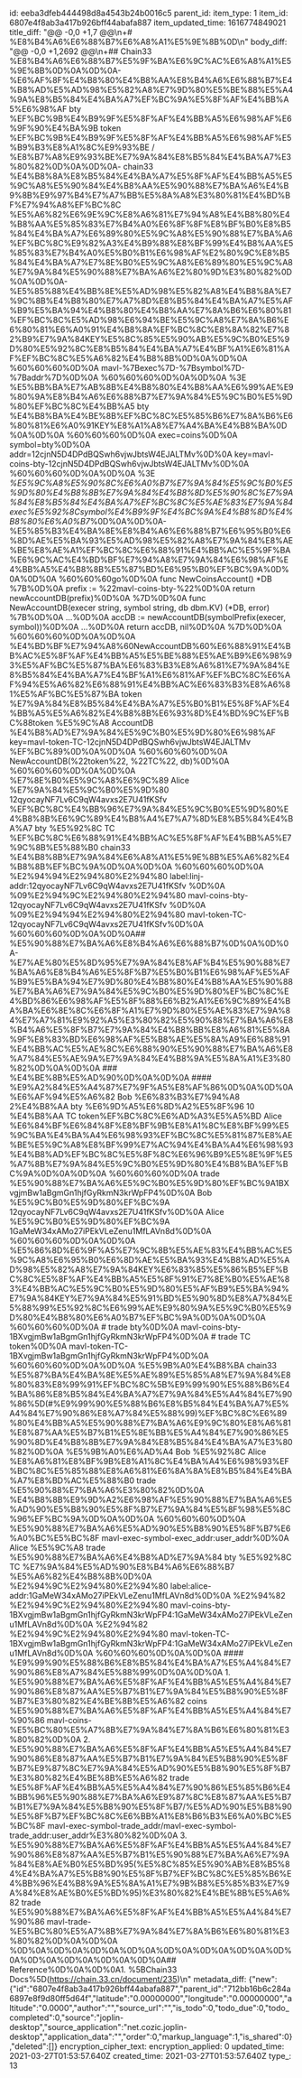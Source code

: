 id: eeba3dfeb444498d8a4543b24b0016c5
parent_id: 
item_type: 1
item_id: 6807e4f8ab3a417b926bff44abafa887
item_updated_time: 1616774849021
title_diff: "@@ -0,0 +1,7 @@\\n+# %E8%B4%A6%E6%88%B7%E6%A8%A1%E5%9E%8B%0D\\n"
body_diff: "@@ -0,0 +1,2692 @@\\n+## Chain33 %E8%B4%A6%E6%88%B7%E5%9F%BA%E6%9C%AC%E6%A8%A1%E5%9E%8B%0D%0A%0D%0A- %E6%AF%8F%E4%B8%80%E4%B8%AA%E8%B4%A6%E6%88%B7%E4%B8%AD%E5%AD%98%E5%82%A8%E7%9D%80%E5%BE%88%E5%A4%9A%E8%B5%84%E4%BA%A7%EF%BC%9A%E5%8F%AF%E4%BB%A5%E6%98%AF bty %EF%BC%9B%E4%B9%9F%E5%8F%AF%E4%BB%A5%E6%98%AF%E6%9F%90%E4%BA%9B token %EF%BC%9B%E4%B9%9F%E5%8F%AF%E4%BB%A5%E6%98%AF%E5%B9%B3%E8%A1%8C%E9%93%BE / %E8%B7%A8%E9%93%BE%E7%9A%84%E8%B5%84%E4%BA%A7%E3%80%82%0D%0A%0D%0A- chain33 %E4%B8%8A%E8%B5%84%E4%BA%A7%E5%8F%AF%E4%BB%A5%E5%9C%A8%E5%90%84%E4%B8%AA%E5%90%88%E7%BA%A6%E4%B9%8B%E9%97%B4%E7%A7%BB%E5%8A%A8%E3%80%81%E4%BD%BF%E7%94%A8%EF%BC%8C %E5%A6%82%E6%9E%9C%E8%A6%81%E7%94%A8%E4%B8%80%E4%B8%AA%E5%85%83%E7%B4%A0%E6%8F%8F%E8%BF%B0%E8%B5%84%E4%BA%A7%E6%89%80%E5%9C%A8%E5%90%88%E7%BA%A6%EF%BC%8C%E9%82%A3%E4%B9%88%E8%BF%99%E4%B8%AA%E5%85%83%E7%B4%A0%E5%B0%B1%E6%98%AF%E2%80%9C%E8%B5%84%E4%BA%A7%E7%8E%B0%E5%9C%A8%E6%89%80%E5%9C%A8%E7%9A%84%E5%90%88%E7%BA%A6%E2%80%9D%E3%80%82%0D%0A%0D%0A- %E5%85%88%E4%BB%8E%E5%AD%98%E5%82%A8%E4%B8%8A%E7%9C%8B%E4%B8%80%E7%A7%8D%E8%B5%84%E4%BA%A7%E5%AF%B9%E5%BA%94%E4%B8%80%E4%B8%AA%E7%8A%B6%E6%80%81%EF%BC%8C%E5%AD%98%E6%94%BE%E5%9C%A8%E7%8A%B6%E6%80%81%E6%A0%91%E4%B8%8A%EF%BC%8C%E8%8A%82%E7%82%B9%E7%9A%84KEY%E5%8C%85%E5%90%AB%E5%9C%B0%E5%9D%80%E5%92%8C%E8%B5%84%E4%BA%A7%E4%BF%A1%E6%81%AF%EF%BC%8C%E5%A6%82%E4%B8%8B%0D%0A%0D%0A  %60%60%60%0D%0A  mavl-%7Bexec%7D-%7Bsymbol%7D-%7Baddr%7D%0D%0A  %60%60%60%0D%0A%0D%0A  %3E %E5%BB%BA%E7%AB%8B%E4%B8%80%E4%B8%AA%E6%99%AE%E9%80%9A%E8%B4%A6%E6%88%B7%E7%9A%84%E5%9C%B0%E5%9D%80%EF%BC%8C%E4%BB%A5 bty %E4%B8%BA%E4%BE%8B%EF%BC%8C%E5%85%B6%E7%8A%B6%E6%80%81%E6%A0%91KEY%E8%A1%A8%E7%A4%BA%E4%B8%BA%0D%0A%0D%0A  %60%60%60%0D%0A  exec=coins%0D%0A  symbol=bty%0D%0A  addr=12cjnN5D4DPdBQSwh6vjwJbtsW4EJALTMv%0D%0A  key=mavl-coins-bty-12cjnN5D4DPdBQSwh6vjwJbtsW4EJALTMv%0D%0A  %60%60%60%0D%0A%0D%0A  %3E *%E5%9C%A8%E5%90%8C%E6%A0%B7%E7%9A%84%E5%9C%B0%E5%9D%80%E4%B8%8B%E7%9A%84%E4%B8%8D%E5%90%8C%E7%9A%84%E8%B5%84%E4%BA%A7%EF%BC%8C%E5%AE%83%E7%9A%84exec%E5%92%8Csymbol%E4%B9%9F%E4%BC%9A%E4%B8%8D%E4%B8%80%E6%A0%B7*%0D%0A%0D%0A- %E5%85%B3%E4%BA%8E%E8%B4%A6%E6%88%B7%E6%95%B0%E6%8D%AE%E5%BA%93%E5%AD%98%E5%82%A8%E7%9A%84%E8%AE%BE%E8%AE%A1%EF%BC%8C%E6%88%91%E4%BB%AC%E5%9F%BA%E6%9C%AC%E4%BD%BF%E7%94%A8%E7%9A%84%E6%98%AF%E4%BB%A5%E4%B8%8B%E5%87%BD%E6%95%B0%EF%BC%9A%0D%0A%0D%0A  %60%60%60go%0D%0A  func NewCoinsAccount() *DB %7B%0D%0A      prefix := %22mavl-coins-bty-%22%0D%0A      return newAccountDB(prefix)%0D%0A  %7D%0D%0A  func NewAccountDB(execer string, symbol string, db dbm.KV) (*DB, error) %7B%0D%0A      ...%0D%0A      accDB := newAccountDB(symbolPrefix(execer, symbol))%0D%0A      ...%0D%0A      return accDB, nil%0D%0A  %7D%0D%0A  %60%60%60%0D%0A%0D%0A  %E4%BD%BF%E7%94%A8%60NewAccountDB%60%E6%88%91%E4%BB%AC%E5%8F%AF%E4%BB%A5%E5%BE%88%E5%AE%B9%E6%98%93%E5%AF%BC%E5%87%BA%E6%83%B3%E8%A6%81%E7%9A%84%E8%B5%84%E4%BA%A7%E4%BF%A1%E6%81%AF%EF%BC%8C%E6%AF%94%E5%A6%82%E6%88%91%E4%BB%AC%E6%83%B3%E8%A6%81%E5%AF%BC%E5%87%BA token %E7%9A%84%E8%B5%84%E4%BA%A7%E5%B0%B1%E5%8F%AF%E4%BB%A5%E5%A6%82%E4%B8%8B%E6%93%8D%E4%BD%9C%EF%BC%88token %E5%9C%A8 AccountDB %E4%B8%AD%E7%9A%84%E5%9C%B0%E5%9D%80%E6%98%AF key=mavl-token-TC-12cjnN5D4DPdBQSwh6vjwJbtsW4EJALTMv %EF%BC%89%0D%0A%0D%0A  %60%60%60%0D%0A  NewAccountDB(%22token%22, %22TC%22, db)%0D%0A  %60%60%60%0D%0A%0D%0A  %E7%8E%B0%E5%9C%A8%E6%9C%89 Alice %E7%9A%84%E5%9C%B0%E5%9D%80 12qyocayNF7Lv6C9qW4avxs2E7U41fKSfv %EF%BC%8C%E4%BB%96%E7%9A%84%E5%9C%B0%E5%9D%80%E4%B8%8B%E6%9C%89%E4%B8%A4%E7%A7%8D%E8%B5%84%E4%BA%A7 bty %E5%92%8C TC %EF%BC%8C%E6%88%91%E4%BB%AC%E5%8F%AF%E4%BB%A5%E7%9C%8B%E5%88%B0 chain33 %E4%B8%8B%E7%9A%84%E6%A8%A1%E5%9E%8B%E5%A6%82%E4%B8%8B%EF%BC%9A%0D%0A%0D%0A  %60%60%60%0D%0A  %E2%94%94%E2%94%80%E2%94%80 label:linj-addr:12qyocayNF7Lv6C9qW4avxs2E7U41fKSfv    %0D%0A  %09%E2%94%9C%E2%94%80%E2%94%80 mavl-coins-bty-12qyocayNF7Lv6C9qW4avxs2E7U41fKSfv    %0D%0A  %09%E2%94%94%E2%94%80%E2%94%80 mavl-token-TC-12qyocayNF7Lv6C9qW4avxs2E7U41fKSfv%0D%0A  %60%60%60%0D%0A%0D%0A## %E5%90%88%E7%BA%A6%E8%B4%A6%E6%88%B7%0D%0A%0D%0A- %E7%AE%80%E5%8D%95%E7%9A%84%E8%AF%B4%E5%90%88%E7%BA%A6%E8%B4%A6%E5%8F%B7%E5%B0%B1%E6%98%AF%E5%AF%B9%E5%BA%94%E7%9D%80%E4%B8%80%E4%B8%AA%E5%90%88%E7%BA%A6%E7%9A%84%E5%9C%B0%E5%9D%80%EF%BC%8C%E4%BD%86%E6%98%AF%E5%8F%88%E6%B2%A1%E6%9C%89%E4%BA%BA%E6%8E%8C%E6%8F%A1%E7%9D%80%E5%AE%83%E7%9A%84%E7%A7%81%E9%92%A5%E3%80%82%E5%90%88%E7%BA%A6%E8%B4%A6%E5%8F%B7%E7%9A%84%E4%B8%BB%E8%A6%81%E5%8A%9F%E8%83%BD%E6%98%AF%E5%B8%AE%E5%8A%A9%E6%88%91%E4%BB%AC%E5%AE%8C%E6%88%90%E5%90%88%E7%BA%A6%E8%A7%84%E5%AE%9A%E7%9A%84%E4%B8%9A%E5%8A%A1%E3%80%82%0D%0A%0D%0A  ### %E4%BE%8B%E5%AD%90%0D%0A%0D%0A  #### %E9%A2%84%E5%A4%87%E7%9F%A5%E8%AF%86%0D%0A%0D%0A  %E6%AF%94%E5%A6%82 Bob %E6%83%B3%E7%94%A8 2%E4%B8%AA bty %E6%9D%A5%E6%8D%A2%E5%8F%96 10 %E4%B8%AA TC token%EF%BC%8C%E6%AD%A3%E5%A5%BD Alice %E6%84%BF%E6%84%8F%E8%BF%9B%E8%A1%8C%E8%BF%99%E5%9C%BA%E4%BA%A4%E6%98%93%EF%BC%8C%E5%81%87%E8%AE%BE%E5%9C%A8%E8%BF%99%E7%AC%94%E4%BA%A4%E6%98%93%E4%B8%AD%EF%BC%8C%E5%8F%8C%E6%96%B9%E5%8E%9F%E5%A7%8B%E7%9A%84%E5%9C%B0%E5%9D%80%E4%B8%BA%EF%BC%9A%0D%0A%0D%0A  %60%60%60%0D%0A  trade %E5%90%88%E7%BA%A6%E5%9C%B0%E5%9D%80%EF%BC%9A1BXvgjmBw1aBgmGn1hjfGyRkmN3krWpFP4%0D%0A  Bob  %E5%9C%B0%E5%9D%80%EF%BC%9A 12qyocayNF7Lv6C9qW4avxs2E7U41fKSfv%0D%0A  Alice %E5%9C%B0%E5%9D%80%EF%BC%9A 1GaMeW34xAMo27iPEkVLeZenu1MfLAVn8d%0D%0A  %60%60%60%0D%0A%0D%0A  %E5%86%8D%E6%9F%A5%E7%9C%8B%E5%AE%83%E4%BB%AC%E5%9C%A8%E6%95%B0%E6%8D%AE%E5%BA%93%E4%B8%AD%E5%AD%98%E5%82%A8%E7%9A%84KEY%E6%83%85%E5%86%B5%EF%BC%8C%E5%8F%AF%E4%BB%A5%E5%8F%91%E7%8E%B0%E5%AE%83%E4%BB%AC%E5%9C%B0%E5%9D%80%E5%AF%B9%E5%BA%94%E7%9A%84KEY%E7%9A%84%E5%91%BD%E5%90%8D%E8%A7%84%E5%88%99%E5%92%8C%E6%99%AE%E9%80%9A%E5%9C%B0%E5%9D%80%E4%B8%80%E6%A0%B7%EF%BC%9A%0D%0A%0D%0A  %60%60%60%0D%0A  # trade bty%0D%0A  mavl-coins-bty-1BXvgjmBw1aBgmGn1hjfGyRkmN3krWpFP4%0D%0A  # trade TC token%0D%0A  mavl-token-TC-1BXvgjmBw1aBgmGn1hjfGyRkmN3krWpFP4%0D%0A  %60%60%60%0D%0A%0D%0A  %E5%9B%A0%E4%B8%BA chain33 %E5%87%BA%E4%BA%8E%E5%AE%89%E5%85%A8%E7%9A%84%E8%80%83%E8%99%91%EF%BC%8C%5B%E9%99%90%E5%88%B6%E4%BA%86%E8%B5%84%E4%BA%A7%E7%9A%84%E5%A4%84%E7%90%86%5D(#%E9%99%90%E5%88%B6%E8%B5%84%E4%BA%A7%E5%A4%84%E7%90%86%E8%A7%84%E5%88%99)%EF%BC%8C%E6%89%80%E4%BB%A5%E5%90%88%E7%BA%A6%E9%9C%80%E8%A6%81%E8%87%AA%E5%B7%B1%E5%8E%BB%E5%A4%84%E7%90%86%E5%90%8D%E4%B8%8B%E7%9A%84%E8%B5%84%E4%BA%A7%E3%80%82%0D%0A  %E5%9B%A0%E6%AD%A4 Bob %E5%92%8C Alice %E8%A6%81%E8%BF%9B%E8%A1%8C%E4%BA%A4%E6%98%93%EF%BC%8C%E5%85%88%E8%A6%81%E6%8A%8A%E8%B5%84%E4%BA%A7%E8%BD%AC%E5%88%B0 trade %E5%90%88%E7%BA%A6%E3%80%82%0D%0A  %E4%B8%8B%E9%9D%A2%E6%98%AF%E5%90%88%E7%BA%A6%E5%AD%90%E5%B8%90%E5%8F%B7%E7%9A%84%E5%8F%98%E5%8C%96%EF%BC%9A%0D%0A%0D%0A  %60%60%60%0D%0A  %E5%90%88%E7%BA%A6%E5%AD%90%E5%B8%90%E5%8F%B7%E6%A0%BC%E5%BC%8F mavl-exec-symbol-exec_addr:user_addr%0D%0A  Alice %E5%9C%A8 trade %E5%90%88%E7%BA%A6%E4%B8%AD%E7%9A%84 bty %E5%92%8C TC %E7%9A%84%E5%AD%90%E8%B4%A6%E6%88%B7 %E5%A6%82%E4%B8%8B%0D%0A  %E2%94%9C%E2%94%80%E2%94%80 label:alice-addr:1GaMeW34xAMo27iPEkVLeZenu1MfLAVn8d%0D%0A  %E2%94%82   %E2%94%9C%E2%94%80%E2%94%80 mavl-coins-bty-1BXvgjmBw1aBgmGn1hjfGyRkmN3krWpFP4:1GaMeW34xAMo27iPEkVLeZenu1MfLAVn8d%0D%0A  %E2%94%82   %E2%94%9C%E2%94%80%E2%94%80 mavl-token-TC-1BXvgjmBw1aBgmGn1hjfGyRkmN3krWpFP4:1GaMeW34xAMo27iPEkVLeZenu1MfLAVn8d%0D%0A  %60%60%60%0D%0A%0D%0A  #### %E9%99%90%E5%88%B6%E8%B5%84%E4%BA%A7%E5%A4%84%E7%90%86%E8%A7%84%E5%88%99%0D%0A%0D%0A  1. %E5%90%88%E7%BA%A6%E5%8F%AF%E4%BB%A5%E5%A4%84%E7%90%86%E8%87%AA%E5%B7%B1%E7%9A%84%E5%B8%90%E5%8F%B7%E3%80%82%E4%BE%8B%E5%A6%82 coins %E5%90%88%E7%BA%A6%E5%8F%AF%E4%BB%A5%E5%A4%84%E7%90%86 mavl-coins- %E5%BC%80%E5%A7%8B%E7%9A%84%E7%8A%B6%E6%80%81%E3%80%82%0D%0A  2. %E5%90%88%E7%BA%A6%E5%8F%AF%E4%BB%A5%E5%A4%84%E7%90%86%E8%87%AA%E5%B7%B1%E7%9A%84%E5%B8%90%E5%8F%B7%E9%87%8C%E7%9A%84%E5%AD%90%E5%B8%90%E5%8F%B7%E3%80%82%E4%BE%8B%E5%A6%82 trade %E5%8F%AF%E4%BB%A5%E5%A4%84%E7%90%86%E5%85%B6%E4%BB%96%E5%90%88%E7%BA%A6%E9%87%8C%E8%87%AA%E5%B7%B1%E7%9A%84%E5%B8%90%E5%8F%B7/%E5%AD%90%E5%B8%90%E5%8F%B7%EF%BC%8C%E6%BB%A1%E8%B6%B3%E6%A0%BC%E5%BC%8F mavl-exec-symbol-trade_addr/mavl-exec-symbol-trade_addr:user_addr%E3%80%82%0D%0A  3. %E5%90%88%E7%BA%A6%E5%8F%AF%E4%BB%A5%E5%A4%84%E7%90%86%E8%87%AA%E5%B7%B1%E5%90%88%E7%BA%A6%E7%9A%84%E8%AE%B0%E5%BD%95(%E5%8C%85%E5%90%AB%E8%B5%84%E4%BA%A7%E5%B8%90%E5%8F%B7%EF%BC%8C%E5%85%B6%E4%BB%96%E4%B8%9A%E5%8A%A1%E7%9B%B8%E5%85%B3%E7%9A%84%E8%AE%B0%E5%BD%95)%E3%80%82%E4%BE%8B%E5%A6%82 trade %E5%90%88%E7%BA%A6%E5%8F%AF%E4%BB%A5%E5%A4%84%E7%90%86 mavl-trade- %E5%BC%80%E5%A7%8B%E7%9A%84%E7%8A%B6%E6%80%81%E3%80%82%0D%0A%0D%0A  %0D%0A%0D%0A%0D%0A%0D%0A%0D%0A%0D%0A%0D%0A%0D%0A%0D%0A%0D%0A%0D%0A%0D%0A## Reference%0D%0A%0D%0A1. %5BChain33 Docs%5D(https://chain.33.cn/document/235)\\n"
metadata_diff: {"new":{"id":"6807e4f8ab3a417b926bff44abafa887","parent_id":"712bb16b6c284a6897e8f9d80ff5d64f","latitude":"0.00000000","longitude":"0.00000000","altitude":"0.0000","author":"","source_url":"","is_todo":0,"todo_due":0,"todo_completed":0,"source":"joplin-desktop","source_application":"net.cozic.joplin-desktop","application_data":"","order":0,"markup_language":1,"is_shared":0},"deleted":[]}
encryption_cipher_text: 
encryption_applied: 0
updated_time: 2021-03-27T01:53:57.640Z
created_time: 2021-03-27T01:53:57.640Z
type_: 13
